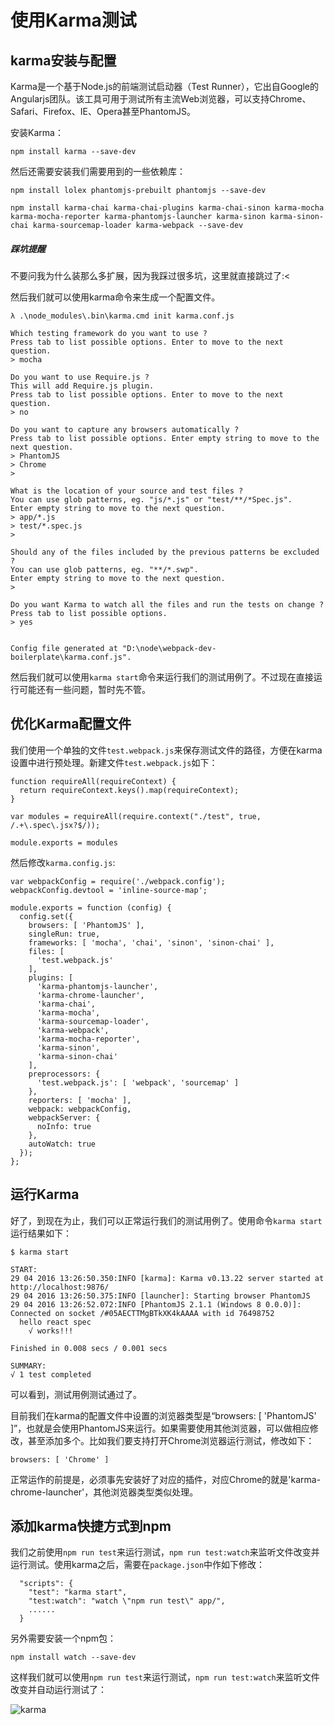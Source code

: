 # 使用Karma测试

## karma安装与配置

Karma是一个基于Node.js的前端测试启动器（Test Runner），它出自Google的Angularjs团队。该工具可用于测试所有主流Web浏览器，可以支持Chrome、Safari、Firefox、IE、Opera甚至PhantomJS。

安装Karma：

```
npm install karma --save-dev
```

然后还需要安装我们需要用到的一些依赖库：
```
npm install lolex phantomjs-prebuilt phantomjs --save-dev

npm install karma-chai karma-chai-plugins karma-chai-sinon karma-mocha karma-mocha-reporter karma-phantomjs-launcher karma-sinon karma-sinon-chai karma-sourcemap-loader karma-webpack --save-dev
```

##### 踩坑提醒

不要问我为什么装那么多扩展，因为我踩过很多坑，这里就直接跳过了:<

然后我们就可以使用karma命令来生成一个配置文件。

```
λ .\node_modules\.bin\karma.cmd init karma.conf.js

Which testing framework do you want to use ?
Press tab to list possible options. Enter to move to the next question.
> mocha

Do you want to use Require.js ?
This will add Require.js plugin.
Press tab to list possible options. Enter to move to the next question.
> no

Do you want to capture any browsers automatically ?
Press tab to list possible options. Enter empty string to move to the next question.
> PhantomJS
> Chrome
>

What is the location of your source and test files ?
You can use glob patterns, eg. "js/*.js" or "test/**/*Spec.js".
Enter empty string to move to the next question.
> app/*.js
> test/*.spec.js
>

Should any of the files included by the previous patterns be excluded ?
You can use glob patterns, eg. "**/*.swp".
Enter empty string to move to the next question.
>

Do you want Karma to watch all the files and run the tests on change ?
Press tab to list possible options.
> yes


Config file generated at "D:\node\webpack-dev-boilerplate\karma.conf.js".
```

然后我们就可以使用`karma start`命令来运行我们的测试用例了。不过现在直接运行可能还有一些问题，暂时先不管。

## 优化Karma配置文件

我们使用一个单独的文件`test.webpack.js`来保存测试文件的路径，方便在karma设置中进行预处理。新建文件`test.webpack.js`如下：

```
function requireAll(requireContext) {
  return requireContext.keys().map(requireContext);
}

var modules = requireAll(require.context("./test", true, /.+\.spec\.jsx?$/));

module.exports = modules
```
然后修改`karma.config.js`:
```
var webpackConfig = require('./webpack.config');
webpackConfig.devtool = 'inline-source-map';

module.exports = function (config) {
  config.set({
    browsers: [ 'PhantomJS' ],
    singleRun: true,
    frameworks: [ 'mocha', 'chai', 'sinon', 'sinon-chai' ],
    files: [
      'test.webpack.js'
    ],
    plugins: [
      'karma-phantomjs-launcher',
      'karma-chrome-launcher',
      'karma-chai',
      'karma-mocha',
      'karma-sourcemap-loader',
      'karma-webpack',
      'karma-mocha-reporter',
      'karma-sinon',
      'karma-sinon-chai'
    ],
    preprocessors: {
      'test.webpack.js': [ 'webpack', 'sourcemap' ]
    },
    reporters: [ 'mocha' ],
    webpack: webpackConfig,
    webpackServer: {
      noInfo: true
    },
    autoWatch: true
  });
};
```
## 运行Karma

好了，到现在为止，我们可以正常运行我们的测试用例了。使用命令`karma start`运行结果如下：

```
$ karma start

START:
29 04 2016 13:26:50.350:INFO [karma]: Karma v0.13.22 server started at http://localhost:9876/
29 04 2016 13:26:50.375:INFO [launcher]: Starting browser PhantomJS
29 04 2016 13:26:52.072:INFO [PhantomJS 2.1.1 (Windows 8 0.0.0)]: Connected on socket /#05AECTTMgBTkXK4kAAAA with id 76498752
  hello react spec
    √ works!!!

Finished in 0.008 secs / 0.001 secs

SUMMARY:
√ 1 test completed
```
可以看到，测试用例测试通过了。

目前我们在karma的配置文件中设置的浏览器类型是“browsers: [ 'PhantomJS' ]”，也就是会使用PhantomJS来运行。如果需要使用其他浏览器，可以做相应修改，甚至添加多个。比如我们要支持打开Chrome浏览器运行测试，修改如下：
```
browsers: [ 'Chrome' ]
```
正常运作的前提是，必须事先安装好了对应的插件，对应Chrome的就是'karma-chrome-launcher'，其他浏览器类型类似处理。

## 添加karma快捷方式到npm

我们之前使用`npm run test`来运行测试，`npm run test:watch`来监听文件改变并运行测试。使用karma之后，需要在`package.json`中作如下修改：
```
  "scripts": {
    "test": "karma start",
    "test:watch": "watch \"npm run test\" app/",
    ......
  }
```
另外需要安装一个npm包：
```
npm install watch --save-dev
```

这样我们就可以使用`npm run test`来运行测试，`npm run test:watch`来监听文件改变并自动运行测试了：

![karma](http://7xsxyo.com1.z0.glb.clouddn.com/2016/04/29/Fo8y7n8p4qhOi9Bq0gf3pXE-xrJQ87.jpg)
